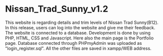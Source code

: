 # Nissan_Trad_Sunny_v1.2
This website is regarding details and trim levels of Nissan Trad Sunny(B12). In this release, users can log into the website and give me their feedback. The website is connected to a database. Development is done by using PHP, HTML, CSS and Javascript. Here also the main page is the Portfolio page. Database connected through PHPmyAdmin was uploaded as "login_register.sql". All the other files are saved in xampp/WEB address.
